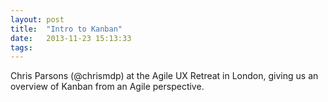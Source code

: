 ```yaml
---
layout: post
title:  "Intro to Kanban"
date:   2013-11-23 15:13:33
tags:   
---
```


Chris Parsons (@chrismdp) at the Agile UX Retreat in London, giving us an overview of Kanban from an Agile perspective.

<object width="560" height="340"><param name="movie" value="http://www.youtube.com/v/GBKMh1ezOz4&amp;hl=en_US&amp;fs=1?rel=0&amp;hd=1"></param><param name="allowFullScreen" value="true"></param><param name="allowscriptaccess" value="always"></param><embed src="http://www.youtube.com/v/GBKMh1ezOz4&amp;hl=en_US&amp;fs=1?rel=0&amp;hd=1" type="application/x-shockwave-flash" allowscriptaccess="always" allowfullscreen="true" width="560" height="340"></embed></object>

